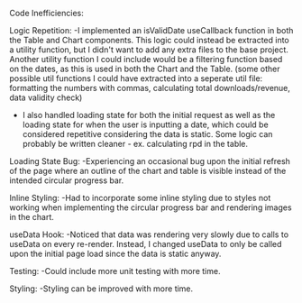 Code Inefficiencies:

Logic Repetition:
-I implemented an isValidDate useCallback function in both the Table and Chart components. This logic could instead be extracted into a utility function, but I didn't want to add any extra files to the base project. Another utility function I could include would be a filtering function based on the dates, as this is used in both the Chart and the Table. (some other possible util functions I could have extracted into a seperate util file: formatting the numbers with commas, calculating total downloads/revenue, data validity check)

- I also handled loading state for both the initial request as well as the loading state for when the user is inputting a date, which could be considered repetitive considering the data is static. Some logic can probably be written cleaner - ex. calculating rpd in the table.

Loading State Bug:
-Experiencing an occasional bug upon the initial refresh of the page where an outline of the chart and table is visible instead of the intended circular progress bar.

Inline Styling:
-Had to incorporate some inline styling due to styles not working when implementing the circular progress bar and rendering images in the chart.

useData Hook:
-Noticed that data was rendering very slowly due to calls to useData on every re-render. Instead, I changed useData to only be called upon the initial page load since the data is static anyway.


Testing:
-Could include more unit testing with more time.

Styling:
-Styling can be improved with more time.